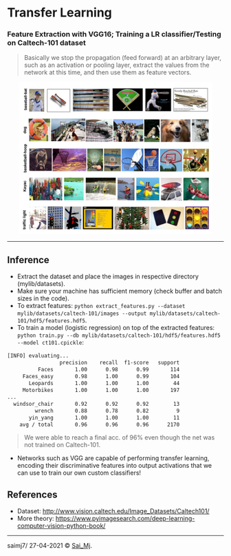 # Transfer Learning
### Feature Extraction with VGG16; Training a LR classifier/Testing on Caltech-101 dataset

> Basically we stop the propagation (feed forward) at an arbitrary layer, such as an activation or pooling layer, extract the values from the network at this time, and then use them as feature vectors.

<div align="center">
<img src=mylib/misc/ct.png?raw=true "Dataset" width=450 >
</div>

---

## Inference
- Extract the dataset and place the images in respective directory (mylib/datasets).
- Make sure your machine has sufficient memory (check buffer and batch sizes in the code).
- To extract features: ```python extract_features.py --dataset mylib/datasets/caltech-101/images --output mylib/datasets/caltech-101/hdf5/features.hdf5```.
- To train a model (logistic regression) on top of the extracted features: ```python train.py --db mylib/datasets/caltech-101/hdf5/features.hdf5 --model ct101.cpickle```:

```
[INFO] evaluating...
                 precision    recall  f1-score   support
          Faces       1.00      0.98      0.99       114
     Faces_easy       0.98      1.00      0.99       104
       Leopards       1.00      1.00      1.00        44
     Motorbikes       1.00      1.00      1.00       197
...
  windsor_chair       0.92      0.92      0.92        13
         wrench       0.88      0.78      0.82         9
       yin_yang       1.00      1.00      1.00        11
    avg / total       0.96      0.96      0.96      2170
```

> We were able to reach a final acc. of 96% even though the net was not trained on Caltech-101.

- Networks such as VGG are capable of performing transfer learning, encoding their discriminative features into output activations that we can use to train our own custom classifiers!

## References
- Dataset: http://www.vision.caltech.edu/Image_Datasets/Caltech101/
- More theory: https://www.pyimagesearch.com/deep-learning-computer-vision-python-book/

---

saimj7/ 27-04-2021 © <a href="http://saimj7.github.io" target="_blank">Sai_Mj</a>.

